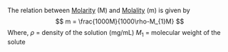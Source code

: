 The relation between [Molarity](Jee/Chemistry/Solution/Molarity.md) (M) and [Molality](Jee/Chemistry/Solution/Molality.md) (m) is given by
$$
m = \frac{1000M}{1000\rho-M_{1}M}
$$
Where, 
$\rho$ = density of the solution (mg/mL)
$M_{1}$ = molecular weight of the solute